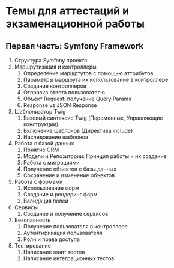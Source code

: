 # Темы для аттестаций и экзаменационной работы

## Первая часть: Symfony Framework
1. Структура Symfony проекта
2. Маршрутизация и контроллеры
   1. Определение маршртутов с помощью аттрибутов
   2. Параметры маршрута их использование в контроллере
   3. Создание контроллеров
   4. Отправка ответа пользователю
   5. Объект Request: получение Query Params
   6. Response vs JSON Response
3. Шаблонизатор Twig
   1. Базовый синтаксис Twig (Переменные, Управляющие конструкции)
   2. Включение шаблонов (Директива include)
   3. Наследование шаблонов
4. Работа с базой данных
   1. Понятие ORM
   2. Модели и Репозитории: Принцип работы и их создание
   3. Работа с миграциями
   4. Получение объектов с базы данных
   5. Сохранение и изменение объектов
5. Работа с формами
   1. Использование форм
   2. Создание и рендеринг форм
   3. Валидация полей
6. Сервисы
   1. Создание и получение сервисов
7. Безопасность
   1. Получение пользователя в контроллере
   2. Аутентификация пользователя
   3. Роли и права доступа
8. Тестирование
   1. Написание  юнит тестов
   2. Написание интеграционных тестов 
